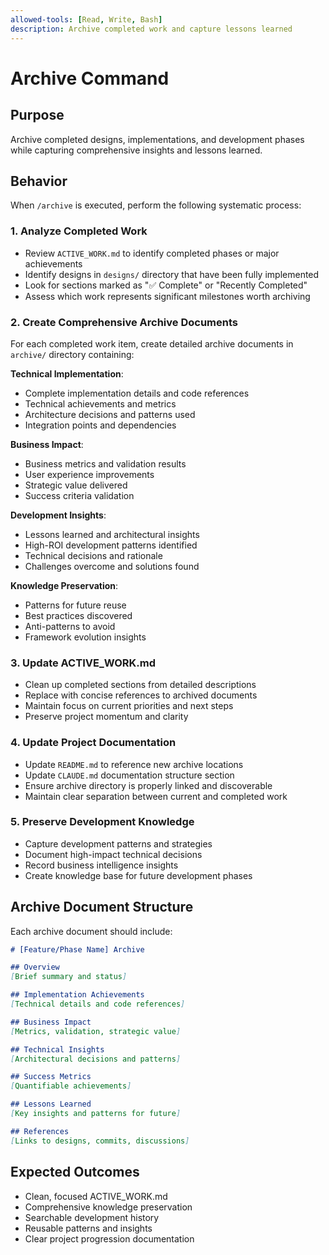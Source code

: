 ```yaml
---
allowed-tools: [Read, Write, Bash]
description: Archive completed work and capture lessons learned
---
```


# Archive Command

## Purpose
Archive completed designs, implementations, and development phases while capturing comprehensive insights and lessons learned.

## Behavior
When `/archive` is executed, perform the following systematic process:

### 1. Analyze Completed Work
- Review `ACTIVE_WORK.md` to identify completed phases or major achievements
- Identify designs in `designs/` directory that have been fully implemented
- Look for sections marked as "✅ Complete" or "Recently Completed"
- Assess which work represents significant milestones worth archiving

### 2. Create Comprehensive Archive Documents
For each completed work item, create detailed archive documents in `archive/` directory containing:

**Technical Implementation**:
- Complete implementation details and code references
- Technical achievements and metrics
- Architecture decisions and patterns used
- Integration points and dependencies

**Business Impact**:
- Business metrics and validation results
- User experience improvements
- Strategic value delivered
- Success criteria validation

**Development Insights**:
- Lessons learned and architectural insights
- High-ROI development patterns identified
- Technical decisions and rationale
- Challenges overcome and solutions found

**Knowledge Preservation**:
- Patterns for future reuse
- Best practices discovered
- Anti-patterns to avoid
- Framework evolution insights

### 3. Update ACTIVE_WORK.md
- Clean up completed sections from detailed descriptions
- Replace with concise references to archived documents
- Maintain focus on current priorities and next steps
- Preserve project momentum and clarity

### 4. Update Project Documentation
- Update `README.md` to reference new archive locations
- Update `CLAUDE.md` documentation structure section
- Ensure archive directory is properly linked and discoverable
- Maintain clear separation between current and completed work

### 5. Preserve Development Knowledge
- Capture development patterns and strategies
- Document high-impact technical decisions
- Record business intelligence insights
- Create knowledge base for future development phases

## Archive Document Structure
Each archive document should include:

```markdown
# [Feature/Phase Name] Archive

## Overview
[Brief summary and status]

## Implementation Achievements
[Technical details and code references]

## Business Impact
[Metrics, validation, strategic value]

## Technical Insights
[Architectural decisions and patterns]

## Success Metrics
[Quantifiable achievements]

## Lessons Learned
[Key insights and patterns for future]

## References
[Links to designs, commits, discussions]
```

## Expected Outcomes
- Clean, focused ACTIVE_WORK.md
- Comprehensive knowledge preservation
- Searchable development history
- Reusable patterns and insights
- Clear project progression documentation